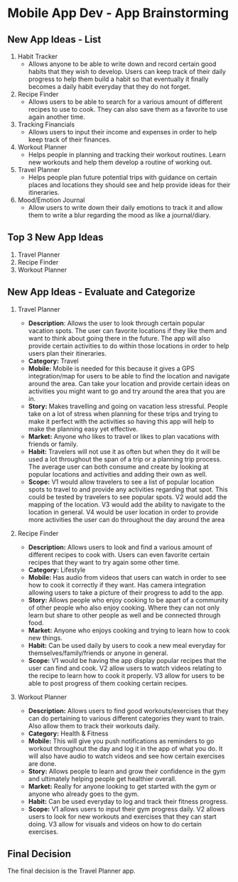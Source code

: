 Mobile App Dev - App Brainstorming
===

## New App Ideas - List
1. Habit Tracker
   - Allows anyone to be able to write down and record certain good habits that they wish to develop. Users can keep track of their daily progress to help them build a habit so that eventually it finally becomes a daily habit everyday that they do not forget.
2. Recipe Finder
    - Allows users to be able to search for a various amount of different recipes to use to cook. They can also save them as a favorite to use again another time.
3. Tracking Financials
    - Allows users to input their income and expenses in order to help keep track of their finances.
4.  Workout Planner
    - Helps people in planning and tracking their workout routines. Learn new workouts and help them develop a routine of working out.
5. Travel Planner
    - Helps people plan future potential trips with guidance on certain places and locations they should see and help provide ideas for their itineraries.
6. Mood/Emotion Journal
    - Allow users to write down their daily emotions to track it and allow them to write a blur regarding the mood as like a journal/diary.

## Top 3 New App Ideas
1. Travel Planner
2. Recipe Finder
3. Workout Planner

## New App Ideas - Evaluate and Categorize
1. Travel Planner
   - **Description**: Allows the user to look through certain popular vacation spots. The user can favorite locations if they like them and want to think about going there in the future. The app will also provide certain activities to do within those locations in order to help users plan their itineraries.
   - **Category:** Travel
   - **Mobile:** Mobile is needed for this because it gives a GPS integration/map for users to be able to find the location and navigate around the area. Can take your location and provide certain ideas on activities you might want to go and try around the area that you are in.
   - **Story:** Makes travelling and going on vacation less stressful. People take on a lot of stress when planning for these trips and trying to make it perfect with the activities so having this app will help to make the planning easy yet effective.
   - **Market:** Anyone who likes to travel or likes to plan vacations with friends or family.
   - **Habit:** Travelers will not use it as often but when they do it will be used a lot throughout the span of a trip or a planning trip process. The average user can both consume and create by looking at popular locations and activities and adding their own as well.
   - **Scope:** V1 would allow travelers to see a list of popular location spots to travel to and provide any activities regarding that spot. This could be tested by travelers to see popular spots. V2 would add the mapping of the location. V3 would add the ability to navigate to the location in general. V4 would be user location in order to provide more activities the user can do throughout the day around the area

2. Recipe Finder
    - **Description:** Allows users to look and find a various amount of different recipes to cook with. Users can even favorite certain recipes that they want to try again some other time.
    - **Category:** Lifestyle
    - **Mobile:** Has audio from videos that users can watch in order to see how to cook it correctly if they want. Has camera integration allowing users to take a picture of their progress to add to the app.
    - **Story:** Allows people who enjoy cooking to be apart of a community of other people who also enjoy cooking. Where they can not only learn but share to other people as well and be connected through food.
    - **Market:** Anyone who enjoys cooking and trying to learn how to cook new things.
    - **Habit:** Can be used daily by users to cook a new meal everyday for themselves/family/friends or anyone in general.
    - **Scope:** V1 would be having the app display popular recipes that the user can find and cook. V2 allow users to watch videos relating to the recipe to learn how to cook it properly. V3 allow for users to be able to post progress of them cooking certain recipes.

3. Workout Planner
    - **Description:** Allows users to find good workouts/exercises that they can do pertaining to various different categories they want to train. Also allow them to track their workouts daily.
    - **Category:** Health & Fitness
    - **Mobile:** This will give you push notifications as reminders to go workout throughout the day and log it in the app of what you do. It will also have audio to watch videos and see how certain exercises are done.
    - **Story:** Allows people to learn and grow their confidence in the gym and ultimately helping people get healthier overall. 
    - **Market:** Really for anyone looking to get started with the gym or anyone who already goes to the gym.
    - **Habit:** Can be used everyday to log and track their fitness progress.
    - **Scope:** V1 allows users to input their gym progress daily. V2 allows users to look for new workouts and exercises that they can start doing. V3 allow for visuals and videos on how to do certain exercises.

## Final Decision
The final decision is the Travel Planner app.

